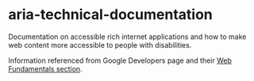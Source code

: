 # aria-technical-documentation

Documentation on accessible rich internet applications and how to make web content more accessible to people with disabilities.

Information referenced from Google Developers page and their [Web Fundamentals section](https://developers.google.com/web/fundamentals/accessibility/semantics-aria/).
